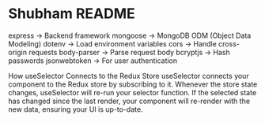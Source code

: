 # Shubham README

express → Backend framework
mongoose → MongoDB ODM (Object Data Modeling)
dotenv → Load environment variables
cors → Handle cross-origin requests
body-parser → Parse request body
bcryptjs → Hash passwords
jsonwebtoken → For user authentication


How useSelector Connects to the Redux Store
useSelector connects your component to the Redux store by subscribing to it. Whenever the store state changes, useSelector will re-run your selector function. If the selected state has changed since the last render, your component will re-render with the new data, ensuring your UI is up-to-date.